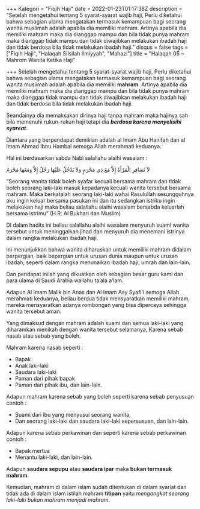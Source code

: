 +++
Kategori = "Fiqih Haji"
date = 2022-01-23T01:17:38Z
description = "Setelah mengetahui tentang 5 syarat-syarat wajib haji, Perlu diketahui bahwa sebagian ulama mengatakan termasuk kemampuan bagi seorang wanita muslimah adalah apabila dia memiliki mahram. Artinya apabila dia memiliki mahram maka dia dianggap mampu dan bila tidak punya mahram maka dianggap tidak mampu dan tidak diwajibkan melakukan ibadah haji dan tidak berdosa bila tidak melakukan ibadah haji."
disqus = false
tags = ["Fiqih Haji", "Halaqah Silsilah Ilmiyyah", "Mahazi"]
title = "Halaqah 05 ~ Mahrom Wanita Ketika Haji"

+++
Setelah mengetahui tentang 5 syarat-syarat wajib haji, Perlu diketahui bahwa sebagian ulama mengatakan termasuk kemampuan bagi seorang wanita muslimah adalah apabila dia memiliki **mahram**. Artinya apabila dia memiliki mahram maka dia dianggap mampu dan bila tidak punya mahram maka dianggap tidak mampu dan tidak diwajibkan melakukan ibadah haji dan tidak berdosa bila tidak melakukan ibadah haji.

Seandainya dia memaksakan dirinya haji tanpa mahram maka hajinya sah bila memenuhi rukun-rukun haji tetapi dia **_berdosa karena menyelisihi syareat_**.

Diantara yang berpendapat demikian adalah al Imam Abu Hanifah dan al Imam Ahmad Ibnu Hambal semoga Allah merahmati keduanya.

Hal ini berdasarkan sabda Nabi salallahu alaihi wasalam :

لاَ تُسَافِرِ الْمَرْأَةُ إِلاَّ مَعَ ذِي مَحْرَمٍ وَلاَ يَدْخُلُ عَلَيْهَا رَجُلٌ إِلاَّ وَمَعَهَا مَحْرَمٌ

“Seorang wanita tidak boleh syafar kecuali bersama mahram dan tidak boleh seorang laki-laki masuk kepadanya kecuali wanita tersebut bersama mahram. Maka berkatalah seorang laki-laki wahai Rasulullah sesungguhnya aku ingin keluar bersama pasukan ini dan itu sedangkan istriku ingin melakukan haji maka beliau salallahu alaihi wasalam bersabda keluarlah bersama istrimu” (H.R. Al Bukhari dan Muslim)

Di dalam hadits ini beliau salallahu alaihi wasalam menyuruh suami wanita tersebut untuk meninggalkan jihad dan menyuruh dia menemani istrinya dalam rangka melakukan ibadah haji. 

Ini menunjukkan bahwa wanita diharuskan untuk memiliki mahram didalam berpergian, baik bepergian untuk urusan dunia maupun untuk urusan ibadah, seperti dalam rangka menunaikan ibadah haji, umrah dan lain-lain.

Dan pendapat inilah yang dikuatkan oleh sebagian besar guru kami dan para ulama di Saudi Arabia wallahu ta’ala a’lam.

Adapun Al Imam Malik bin Anas dan Al Imam Asy Syafi’i semoga Allah merahmati keduanya, beliau berdua tidak mensyaratkan memiliki mahram, mereka mensyaratkan adanya rombongan yang bisa dipercaya sehingga wanita tersebut aman.

Yang dimaksud dengan mahram adalah suami dan semua laki-laki yang diharamkan menikah dengan wanita tersebut selamanya, Karena sebab nasab atau sebab yang boleh.

Mahram karena nasab seperti :

* Bapak
* Anak laki-laki
* Saudara laki-laki
* Paman dari pihak bapak
* Paman dari pihak ibu, dan lain-lain.

Adapun mahram karena sebab yang boleh seperti karena sebab penyusuan contoh :

* Suami dari ibu yang menyusui seorang wanita,
* Dan seorang laki-laki dan saudara laki-laki sepersusuan, dan lain-lain.

Adapun karena sebab perkawinan dan seperti karena sebab perkawinan contoh :

* Bapak mertua
* Menantu laki-laki, dan lain-lain.

Adapun **saudara sepupu** atau **saudara ipar** maka **bukan termasuk mahram**.

Kemudian, mahram di dalam islam sudah ditentukan di dalam syariat dan tidak ada di dalam islam istilah mahram **titipan** yaitu _mengangkat seorang laki-laki bukan mahram menjadi mahram_.
